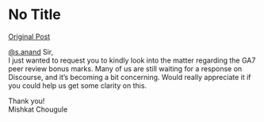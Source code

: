 # No Title

[Original Post](https://discourse.onlinedegree.iitm.ac.in/t/172246/49)

<p><a class="mention" href="/u/s.anand">@s.anand</a> Sir,<br>
I just wanted to request you to kindly look into the matter regarding the GA7 peer review bonus marks. Many of us are still waiting for a response on Discourse, and it’s becoming a bit concerning. Would really appreciate it if you could help us get some clarity on this.</p>
<p>Thank you!<br>
Mishkat Chougule</p>